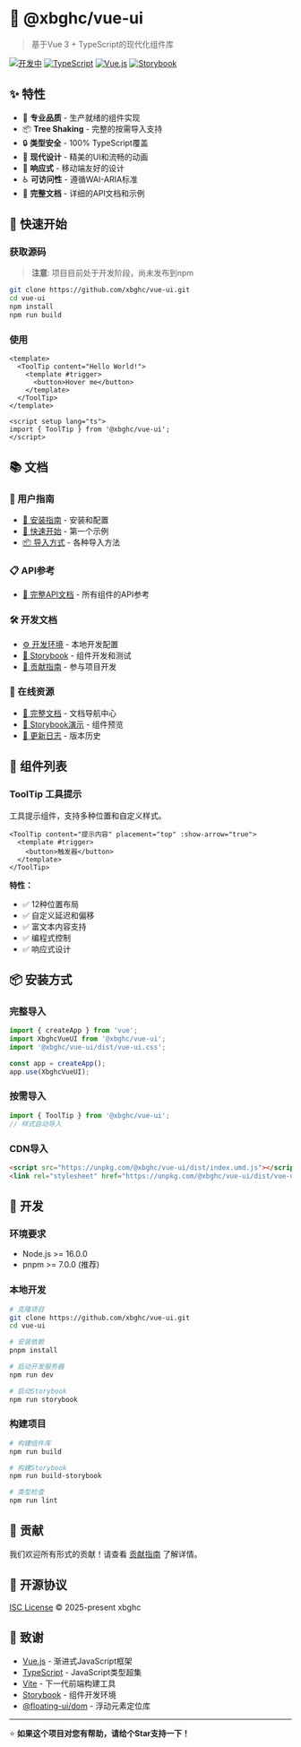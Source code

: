 # 🧩 @xbghc/vue-ui

> 基于Vue 3 + TypeScript的现代化组件库

[![开发中](https://img.shields.io/badge/状态-开发中-yellow.svg)](https://github.com/xbghc/vue-ui)
[![TypeScript](https://img.shields.io/badge/TypeScript-007ACC?logo=typescript&logoColor=white)](https://www.typescriptlang.org/)
[![Vue.js](https://img.shields.io/badge/Vue.js-35495E?logo=vuedotjs&logoColor=4FC08D)](https://vuejs.org/)
[![Storybook](https://img.shields.io/badge/Storybook-FF4785?logo=storybook&logoColor=white)](https://storybook.js.org/)

## ✨ 特性

- 🎯 **专业品质** - 生产就绪的组件实现
- 📦 **Tree Shaking** - 完整的按需导入支持
- 🔒 **类型安全** - 100% TypeScript覆盖
- 🎨 **现代设计** - 精美的UI和流畅的动画
- 📱 **响应式** - 移动端友好的设计
- ♿ **可访问性** - 遵循WAI-ARIA标准
- 📖 **完整文档** - 详细的API文档和示例

## 🚀 快速开始

### 获取源码

> **注意**: 项目目前处于开发阶段，尚未发布到npm

```bash
git clone https://github.com/xbghc/vue-ui.git
cd vue-ui
npm install
npm run build
```

### 使用

```vue
<template>
  <ToolTip content="Hello World!">
    <template #trigger>
      <button>Hover me</button>
    </template>
  </ToolTip>
</template>

<script setup lang="ts">
import { ToolTip } from '@xbghc/vue-ui';
</script>
```

## 📚 文档

### 📖 用户指南

- [🔧 安装指南](./docs/guide/installation.md) - 安装和配置
- [🚀 快速开始](./docs/guide/getting-started.md) - 第一个示例
- [📦 导入方式](./docs/guide/import-methods.md) - 各种导入方法

### 📋 API参考

- [📖 完整API文档](./docs/api/index.md) - 所有组件的API参考

### 🛠️ 开发文档

- [⚙️ 开发环境](./docs/development/setup.md) - 本地开发配置
- [📖 Storybook](./docs/development/storybook.md) - 组件开发和测试
- [🤝 贡献指南](./docs/development/contributing.md) - 参与项目开发

### 🔗 在线资源

- [📖 完整文档](./docs/README.md) - 文档导航中心
- [🎨 Storybook演示](https://xbghc.github.io/vue-ui/) - 组件预览
- [📝 更新日志](./CHANGELOG.md) - 版本历史

## 🧩 组件列表

### ToolTip 工具提示

工具提示组件，支持多种位置和自定义样式。

```vue
<ToolTip content="提示内容" placement="top" :show-arrow="true">
  <template #trigger>
    <button>触发器</button>
  </template>
</ToolTip>
```

**特性：**

- ✅ 12种位置布局
- ✅ 自定义延迟和偏移
- ✅ 富文本内容支持
- ✅ 编程式控制
- ✅ 响应式设计

## 📦 安装方式

### 完整导入

```typescript
import { createApp } from 'vue';
import XbghcVueUI from '@xbghc/vue-ui';
import '@xbghc/vue-ui/dist/vue-ui.css';

const app = createApp();
app.use(XbghcVueUI);
```

### 按需导入

```typescript
import { ToolTip } from '@xbghc/vue-ui';
// 样式自动导入
```

### CDN导入

```html
<script src="https://unpkg.com/@xbghc/vue-ui/dist/index.umd.js"></script>
<link rel="stylesheet" href="https://unpkg.com/@xbghc/vue-ui/dist/vue-ui.css" />
```

## 🔧 开发

### 环境要求

- Node.js >= 16.0.0
- pnpm >= 7.0.0 (推荐)

### 本地开发

```bash
# 克隆项目
git clone https://github.com/xbghc/vue-ui.git
cd vue-ui

# 安装依赖
pnpm install

# 启动开发服务器
npm run dev

# 启动Storybook
npm run storybook
```

### 构建项目

```bash
# 构建组件库
npm run build

# 构建Storybook
npm run build-storybook

# 类型检查
npm run lint
```

## 🤝 贡献

我们欢迎所有形式的贡献！请查看 [贡献指南](./docs/development/contributing.md) 了解详情。

## 📄 开源协议

[ISC License](./LICENSE) © 2025-present xbghc

## 🙏 致谢

- [Vue.js](https://vuejs.org/) - 渐进式JavaScript框架
- [TypeScript](https://www.typescriptlang.org/) - JavaScript类型超集
- [Vite](https://vitejs.dev/) - 下一代前端构建工具
- [Storybook](https://storybook.js.org/) - 组件开发环境
- [@floating-ui/dom](https://floating-ui.com/) - 浮动元素定位库

---

⭐ **如果这个项目对您有帮助，请给个Star支持一下！**
